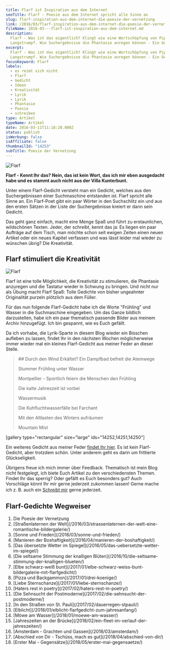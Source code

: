 ```yaml
---
title: Flarf ist Inspiration aus dem Internet
seoTitle: Flarf - Poesie aus dem Internet spricht alle Sinne an
slug: flarf-inspiration-aus-dem-internet-die-poesie-der-vernetzung
link: /2016/03/flarf-inspiration-aus-dem-internet-die-poesie-der-vernetzung/
fileName: 2016-03---flarf-ist-inspiration-aus-dem-internet.md
description:
  Flarf - Was ist das eigentlich? Klingt wie eine Wortschöpfung von Pipi
  Langstrumpf. Wie Suchergebnisse die Phantasie anregen können - Ein Gedicht.
excerpt:
  Flarf - Was ist das eigentlich? Klingt wie eine Wortschöpfung von Pipi
  Langstrumpf. Wie Suchergebnisse die Phantasie anregen können - Ein Gedicht.
focusKeyword: Flarf
labels:
  - es reimt sich nicht
  - Flarf
  - Gedicht
  - Ideen
  - Kreativität
  - Lyrik
  - Lyrik
  - Phantasie
  - Poesie
  - schreiben
type: Artikel
typeName: Artikel
date: 2016-03-11T11:18:20.000Z
status: publish
isWerbung: false
isAffiliate: false
thumbnailId: "14253"
subTitle: Poesie der Vernetzung
---
```


![Flarf](http://cardamonchai.com/wp-content/uploads/2016/03/16277877741_01b8d8a4b5_z-640x426.jpg "Flarf regt die Phantasie an")

<strong>Flarf - Kennt Ihr das? Nein, das ist kein Wort, das ich mir eben
ausgedacht habe und es stammt auch nicht aus der Villa Kunterbunt. </strong>

Unter einem Flarf-Gedicht versteht man ein Gedicht, welches aus den
Suchergebnissen einer Suchmaschine entstanden ist. Flarf spricht alle Sinne an.
Ein Flarf-Poet gibt ein paar Wörter in den Suchschlitz ein und aus den ersten
Sätzen in der Liste der Suchergebnisse kreiert er dann sein Gedicht.

Das geht ganz einfach, macht eine Menge Spaß und führt zu erstaunlichen,
wildschönen Texten. Jeder, der schreibt, kennt das ja: Es liegen ein paar
Aufträge auf dem Tisch, man möchte schon seit ewigen Zeiten einen neuen Artikel
oder ein neues Kapitel verfassen und was lässt leider mal wieder zu wünschen
übrig? Die Kreativität.

## Flarf stimuliert die Kreativität

![Flarf](http://cardamonchai.com/wp-content/uploads/2016/03/11153925974_fe91f672d3_z-640x425.jpg "Ein Gedicht über Wasser und Frühling")

Flarf ist eine tolle Möglichkeit, die Kreativität zu stimulieren, die Phantasie
anzuregen und die Tastatur wieder in Schwung zu bringen. Und nicht nur als Übung
macht Flarf Spaß: Tolle Gedichte von bisher ungeahnter Originalität purzeln
plötzlich aus dem Füller.

Für das nun folgende Flarf-Gedicht habe ich die Worte "Frühling" und Wasser in
die Suchmaschine eingegeben. Um das Ganze bildlich darzustellen, habe ich ein
paar thematisch passende Bilder aus meinem Archiv hinzugefügt. Ich bin gespannt,
wie es Euch gefällt.

Da ich vorhabe, die Lyrik-Sparte in diesem Blog wieder ein Bisschen aufleben zu
lassen, findet Ihr in den nächsten Wochen möglicherweise immer wieder mal ein
kleines Flarf-Gedicht aus meiner Feder an dieser Stelle.

<blockquote>
## Durch den Wind
Erkältet? Ein Dampfbad befreit die Atemwege

Stummer Frühling unter Wasser

Montpellier - Sportlich feiern die Menschen den Frühling

Die kalte Jahreszeit ist vorbei

Wassermusik

Die Kuhfluchtwasserfälle bei Farchant

Mit den Altlasten des Winters aufräumen

Mountain Mist</blockquote>

[gallery type="rectangular" size="large" ids="14252,14251,14250"]

Ein weiteres Gedicht aus meiner Feder
[findet Ihr hier](/2011/09/heimweggedanken/). Es ist kein Flarf-Gedicht, aber
trotzdem schön. Unter anderem geht es darin um frittierte Glückseligkeit.

Übrigens freue ich mich immer über Feedback. Thematisch ist mein Blog nicht
festgelegt, ich biete Euch Artikel zu den verschiedensten Themen. Findet Ihr das
sperrig? Oder gefällt es Euch besonders gut? Auch Vorschläge könnt Ihr mir gerne
jederzeit zukommen lassen! Gerne mache ich z. B. auch ein
[Schreibt mir](/category/bleistift-2-0/interview/)
<span style="line-height: 1.5em;"> gerne jederzeit.</span>

## Flarf-Gedichte Wegweiser

<ol>
    <li>Die Poesie der Vernetzung</li>
    <li> [Straßenlaternen der Welt](/2016/03/strassenlaternen-der-welt-eine-romantische-bildergalerie/) </li>
    <li> [Sonne und Frieden](/2016/03/sonne-und-frieden/) </li>
    <li> [Manieren der Boshaftigkeit](/2016/04/manieren-der-boshaftigkeit/) </li>
    <li> [Das übersetzte Wetter im Spiegel](/2016/05/das-uebersetzte-wetter-im-spiegel/) </li>
    <li> [Die seltsame Stimmung der knalligen Blüten](/2016/10/die-seltsame-stimmung-der-knalligen-blueten/) </li>
    <li> [Elbe schwarz-weiß bunt](/2017/01/elbe-schwarz-weiss-bunt-bildergalerie-mit-flarfgedicht/) </li>
    <li> [Pizza und Backgammon](/2017/01/drei-koenige/) </li>
    <li> [Liebe Sternschanze](/2017/01/liebe-sternschanze/) </li>
    <li> [Haters rest in poetry](/2017/02/haters-rest-in-poetry/) </li>
    <li> [Die Sehnsucht der Postmoderne](/2017/02/die-sehnsucht-der-postmoderne/) </li>
    <li> [In den Straßen von St. Pauli](/2017/02/dauerregen-stpauli/) </li>
    <li> [Elblicht](/2018/01/elblicht-flarfgedicht-zum-jahresanfang/) </li>
    <li> [Möwe am Wasser](/2018/01/moewe-am-wasser/) </li>
    <li> [Jahreszeiten an der Brücke](/2018/02/ein-fleet-im-verlauf-der-jahreszeiten/) </li>
    <li> [Amsterdam - Grachten und Gassen](/2018/03/amsterdam/) </li>
    <li> [Abschied von Dir - Tschüss, mach es gut](/2018/04/abschied-von-dir/) </li>
    <li> [Erster Mai - Gegensätze](/2018/05/erster-mai-gegensaetze/) </li>
</ol>

